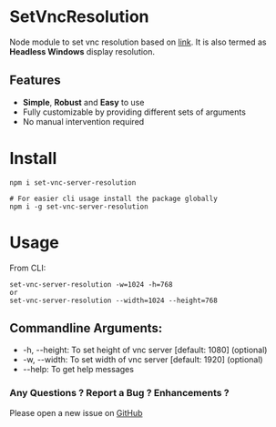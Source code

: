 SetVncResolution
===

Node module to set vnc resolution based on [link](https://superuser.com/a/1334787). 
It is also termed as **Headless Windows** display resolution.  

Features
--------

* **Simple**, **Robust** and **Easy** to use
* Fully customizable by providing different sets of arguments
* No manual intervention required

# Install
```shell
npm i set-vnc-server-resolution

# For easier cli usage install the package globally
npm i -g set-vnc-server-resolution
```

# Usage

From CLI:

```shell
set-vnc-server-resolution -w=1024 -h=768
or
set-vnc-server-resolution --width=1024 --height=768
```


## Commandline Arguments:
* -h, --height: To set height of vnc server [default: 1080] (optional)
* -w, --width: To set width of vnc server [default: 1920] (optional)
* --help: To get help messages

### Any Questions ? Report a Bug ? Enhancements ?
Please open a new issue on [GitHub](https://github.com/shoaibmansoor/SetVnvResolution/issues)

